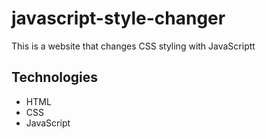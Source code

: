 # javascript-style-changer
This is a website that changes CSS styling with JavaScriptt

## Technologies
* HTML
* CSS
* JavaScript
